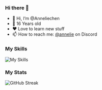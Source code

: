 ### Hi there :wave:

- 👋 Hi, I’m @Anneliechen
- 🤏 16 Years old
- ❤️ Love to learn new stuff
- 📫 How to reach me: [@annelie](https://discord.gg/323HfHyGW4) on Discord

### My Skills

![My Skills](https://skillicons.dev/icons?i=html,css,python,ps)

### My Stats

![GitHub Streak](https://github-readme-streak-stats.herokuapp.com?user=anneliechen&theme=github-dark-blue&hide_border=true)

<!--
Here are some ideas to get you started:

- 🔭 I’m currently working on ...
- 🌱 I’m currently learning ...
- 👯 I’m looking to collaborate on ...
- 🤔 I’m looking for help with ...
- 💬 Ask me about ...
- 📫 How to reach me: ...
- 😄 Pronouns: ...
- ⚡ Fun fact: ...
-->

